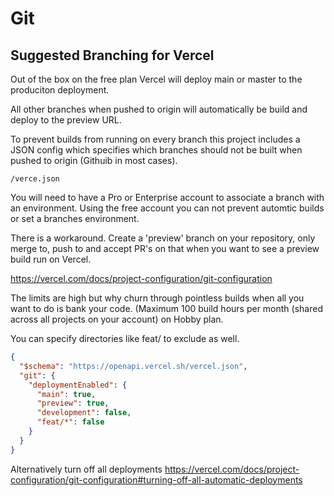 
# Git 

## Suggested Branching for Vercel

Out of the box on the free plan Vercel will deploy main or master to the produciton deployment. 

All other branches when pushed to origin will automatically be build and deploy to the preview URL. 

To prevent builds from running on every branch this project includes a JSON config which specifies which branches should not be built when pushed to origin (Githuib in most cases).

``/verce.json``

You will need to have a Pro or Enterprise account to associate a branch with an environment. 
Using the free account you can not prevent automtic builds or set a branches environment.

There is a workaround. Create a 'preview' branch on your repository, only merge to, push to and accept PR's on that when you want to see a preview build run on Vercel.

https://vercel.com/docs/project-configuration/git-configuration 

The limits are high but why churn through pointless builds when all you want to do is bank your code.
(Maximum 100 build hours per month (shared across all projects on your account) on Hobby plan. 

You can specify directories like feat/ to exclude as well.

``` JSON
{
  "$schema": "https://openapi.vercel.sh/vercel.json",
  "git": {
    "deploymentEnabled": {
      "main": true,
      "preview": true,
      "development": false,
      "feat/*": false
    }
  }
}
```

Alternatively turn off all deployments https://vercel.com/docs/project-configuration/git-configuration#turning-off-all-automatic-deployments 